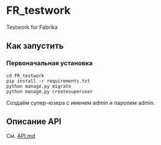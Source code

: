# FR_testwork
Testwork for Fabrika

## Как запустить
### Первоначальная установка 
```
cd FR_testwork
pip install -r requirements.txt
python manage.py migrate
python manage.py createsuperuser
```
Создаём супер-юзера с именем admin и паролем admin.


## Описание API

См. [API.md](API.md)
